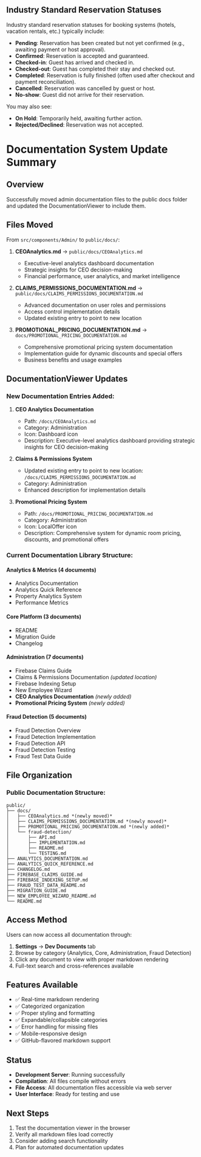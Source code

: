 ## Industry Standard Reservation Statuses

Industry standard reservation statuses for booking systems (hotels, vacation rentals, etc.) typically include:

- **Pending**: Reservation has been created but not yet confirmed (e.g., awaiting payment or host approval).
- **Confirmed**: Reservation is accepted and guaranteed.
- **Checked-in**: Guest has arrived and checked in.
- **Checked-out**: Guest has completed their stay and checked out.
- **Completed**: Reservation is fully finished (often used after checkout and payment reconciliation).
- **Cancelled**: Reservation was cancelled by guest or host.
- **No-show**: Guest did not arrive for their reservation.

You may also see:

- **On Hold**: Temporarily held, awaiting further action.
- **Rejected/Declined**: Reservation was not accepted.
# Documentation System Update Summary

## Overview
Successfully moved admin documentation files to the public docs folder and updated the DocumentationViewer to include them.

## Files Moved
From `src/components/Admin/` to `public/docs/`:

1. **CEOAnalytics.md** → `public/docs/CEOAnalytics.md`
   - Executive-level analytics dashboard documentation
   - Strategic insights for CEO decision-making
   - Financial performance, user analytics, and market intelligence

2. **CLAIMS_PERMISSIONS_DOCUMENTATION.md** → `public/docs/CLAIMS_PERMISSIONS_DOCUMENTATION.md`
   - Advanced documentation on user roles and permissions
   - Access control implementation details
   - Updated existing entry to point to new location

3. **PROMOTIONAL_PRICING_DOCUMENTATION.md** → `docs/PROMOTIONAL_PRICING_DOCUMENTATION.md`
   - Comprehensive promotional pricing system documentation
   - Implementation guide for dynamic discounts and special offers
   - Business benefits and usage examples

## DocumentationViewer Updates

### New Documentation Entries Added:
1. **CEO Analytics Documentation**
   - Path: `/docs/CEOAnalytics.md`
   - Category: Administration
   - Icon: Dashboard icon
   - Description: Executive-level analytics dashboard providing strategic insights for CEO decision-making

2. **Claims & Permissions System**
   - Updated existing entry to point to new location: `/docs/CLAIMS_PERMISSIONS_DOCUMENTATION.md`
   - Category: Administration
   - Enhanced description for implementation details

3. **Promotional Pricing System**
   - Path: `/docs/PROMOTIONAL_PRICING_DOCUMENTATION.md`
   - Category: Administration
   - Icon: LocalOffer icon
   - Description: Comprehensive system for dynamic room pricing, discounts, and promotional offers

### Current Documentation Library Structure:

#### Analytics & Metrics (4 documents)
- Analytics Documentation
- Analytics Quick Reference
- Property Analytics System
- Performance Metrics

#### Core Platform (3 documents)
- README
- Migration Guide
- Changelog

#### Administration (7 documents)
- Firebase Claims Guide
- Claims & Permissions Documentation *(updated location)*
- Firebase Indexing Setup
- New Employee Wizard
- **CEO Analytics Documentation** *(newly added)*
- **Promotional Pricing System** *(newly added)*

#### Fraud Detection (5 documents)
- Fraud Detection Overview
- Fraud Detection Implementation
- Fraud Detection API
- Fraud Detection Testing
- Fraud Test Data Guide

## File Organization

### Public Documentation Structure:
```
public/
├── docs/
│   ├── CEOAnalytics.md *(newly moved)*
│   ├── CLAIMS_PERMISSIONS_DOCUMENTATION.md *(newly moved)*
│   ├── PROMOTIONAL_PRICING_DOCUMENTATION.md *(newly added)*
│   └── fraud-detection/
│       ├── API.md
│       ├── IMPLEMENTATION.md
│       ├── README.md
│       └── TESTING.md
├── ANALYTICS_DOCUMENTATION.md
├── ANALYTICS_QUICK_REFERENCE.md
├── CHANGELOG.md
├── FIREBASE_CLAIMS_GUIDE.md
├── FIREBASE_INDEXING_SETUP.md
├── FRAUD_TEST_DATA_README.md
├── MIGRATION_GUIDE.md
├── NEW_EMPLOYEE_WIZARD_README.md
└── README.md
```

## Access Method
Users can now access all documentation through:
1. **Settings** → **Dev Documents** tab
2. Browse by category (Analytics, Core, Administration, Fraud Detection)
3. Click any document to view with proper markdown rendering
4. Full-text search and cross-references available

## Features Available
- ✅ Real-time markdown rendering
- ✅ Categorized organization
- ✅ Proper styling and formatting
- ✅ Expandable/collapsible categories
- ✅ Error handling for missing files
- ✅ Mobile-responsive design
- ✅ GitHub-flavored markdown support

## Status
- **Development Server**: Running successfully
- **Compilation**: All files compile without errors
- **File Access**: All documentation files accessible via web server
- **User Interface**: Ready for testing and use

## Next Steps
1. Test the documentation viewer in the browser
2. Verify all markdown files load correctly
3. Consider adding search functionality
4. Plan for automated documentation updates
